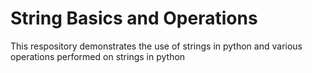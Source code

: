 # String Basics and Operations
This respository demonstrates the use of strings in python and various operations performed on strings in python
